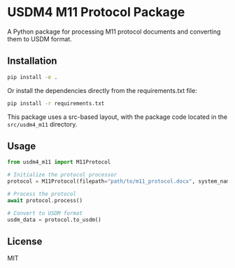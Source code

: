 # USDM4 M11 Protocol Package

A Python package for processing M11 protocol documents and converting them to USDM format.

## Installation

```bash
pip install -e .
```

Or install the dependencies directly from the requirements.txt file:

```bash
pip install -r requirements.txt
```

This package uses a src-based layout, with the package code located in the `src/usdm4_m11` directory.

## Usage

```python
from usdm4_m11 import M11Protocol

# Initialize the protocol processor
protocol = M11Protocol(filepath="path/to/m11_protocol.docx", system_name="YourSystem", system_version="1.0.0")

# Process the protocol
await protocol.process()

# Convert to USDM format
usdm_data = protocol.to_usdm()
```

## License

MIT
